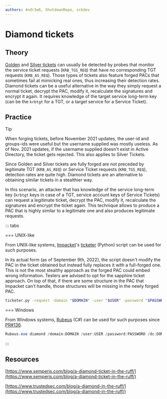 ```yaml
---
authors: 4ndr3w6, ShutdownRepo, sckdev
---
```


# Diamond tickets

## Theory

[Golden](golden.md) and [Silver tickets](silver.md) can usually be detected by probes that monitor the service ticket requests (`KRB_TGS_REQ`) that have no corresponding TGT requests (`KRB_AS_REQ`). Those types of tickets also feature forged PACs that sometimes fail at mimicking real ones, thus increasing their detection rates. Diamond tickets can be a useful alternative in the way they simply request a normal ticket, decrypt the PAC, modify it, recalculate the signatures and encrypt it again. It requires knowledge of the target service long-term key (can be the `krbtgt` for a TGT, or a target service for a Service Ticket).

## Practice

> [!TIP]
> When forging tickets, before November 2021 updates, the user-id and groups-ids were useful but the username supplied was mostly useless. As of Nov. 2021 updates, if the username supplied doesn't exist in Active Directory, the ticket gets rejected. This also applies to Silver Tickets.

Since Golden and Silver tickets are fully forged are not preceded by legitimate TGT (`KRB_AS_REQ`) or Service Ticket requests (`KRB_TGS_REQ`), detection rates are quite high. Diamond tickets are an alternative to obtaining similar tickets in a stealthier way.

In this scenario, an attacker that has knowledge of the service long-term key (`krbtgt` keys in case of a TGT, service account keys of Service Tickets) can request a legitimate ticket, decrypt the PAC, modify it, recalculate the signatures and encrypt the ticket again. This technique allows to produce a PAC that is highly similar to a legitimate one and also produces legitimate requests.

::: tabs

=== UNIX-like

From UNIX-like systems, [Impacket](https://github.com/SecureAuthCorp/impacket)'s [ticketer](https://github.com/SecureAuthCorp/impacket/blob/master/examples/ticketer.py) (Python) script can be used for such purposes.

In its actual form (as of September 9th, 2022), the script doesn't modify the PAC in the ticket obtained but instead fully replaces it with a full-forged one. This is not the most stealthy approach as the forged PAC could embed wrong information. Testers are advised to opt for the sapphire ticket approach. On top of that, if there are some structure in the PAC that Impacket can't handle, those structures will be missing in the newly forged PAC.


```bash
ticketer.py -request -domain "$DOMAIN" -user "$USER" -password "$PASSWORD" -nthash 'krbtgt/service NT hash' -aesKey 'krbtgt/service AES key' -domain-sid 'S-1-5-21-...' -user-id '1337' -groups '512,513,518,519,520' 'baduser'
```



=== Windows

From Windows systems, [Rubeus](https://github.com/GhostPack/Rubeus) (C#) can be used for such purposes since [PR#136](https://github.com/GhostPack/Rubeus/pull/136).


```powershell
Rubeus.exe diamond /domain:DOMAIN /user:USER /password:PASSWORD /dc:DOMAIN_CONTROLLER /enctype:AES256 /krbkey:HASH /ticketuser:USERNAME /ticketuserid:USER_ID /groups:GROUP_IDS
```


:::


## Resources

[https://www.semperis.com/blog/a-diamond-ticket-in-the-ruff/](https://www.semperis.com/blog/a-diamond-ticket-in-the-ruff/)

[https://www.trustedsec.com/blog/a-diamond-in-the-ruff/](https://www.trustedsec.com/blog/a-diamond-in-the-ruff/)
